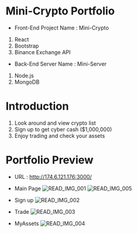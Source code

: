 # Mini-Crypto Portfolio

- Front-End Project Name : Mini-Crypto

1.  React
2.  Bootstrap
3.  Binance Exchange API

- Back-End Server Name : Mini-Server

1.  Node.js
2.  MongoDB

# Introduction

1. Look around and view crypto list
2. Sign up to get cyber cash ($1,000,000)
3. Enjoy trading and check your assets

# Portfolio Preview

- URL : http://174.6.121.176:3000/

- Main Page
  ![READ_IMG_001](https://user-images.githubusercontent.com/93843669/150720122-182d7553-3b56-47de-9498-38439f680832.png)
  ![READ_IMG_005](https://user-images.githubusercontent.com/93843669/150720613-7734c9c7-03ad-4f93-8423-f0dd819d260f.png)

- Sign up
  ![READ_IMG_002](https://user-images.githubusercontent.com/93843669/150720126-c9805764-a84d-4d53-9954-4aa1b04c658a.png)

- Trade
  ![READ_IMG_003](https://user-images.githubusercontent.com/93843669/150720128-fe99f89c-ce67-4a0d-83bb-6302a7439cf3.png)

- MyAssets
  ![READ_IMG_004](https://user-images.githubusercontent.com/93843669/150884540-17c9b4f9-736b-48b0-bedc-70b59a14bd43.png)
